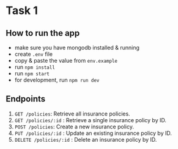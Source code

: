# Task 1

## How to run the app

- make sure you have mongodb installed & running
- create `.env` file
- copy & paste the value from `env.example`
- run `npm install`
- run `npm start`
- for development, run `npm run dev`

## Endpoints

1. `GET /policies`: Retrieve all insurance policies.
2. `GET /policies/:id`
   : Retrieve a single insurance policy by ID.
3. `POST /policies`: Create a new insurance policy.
4. `PUT /policies/:id`
   : Update an existing insurance policy by ID.
5. `DELETE /policies/:id`
   : Delete an insurance policy by ID.
